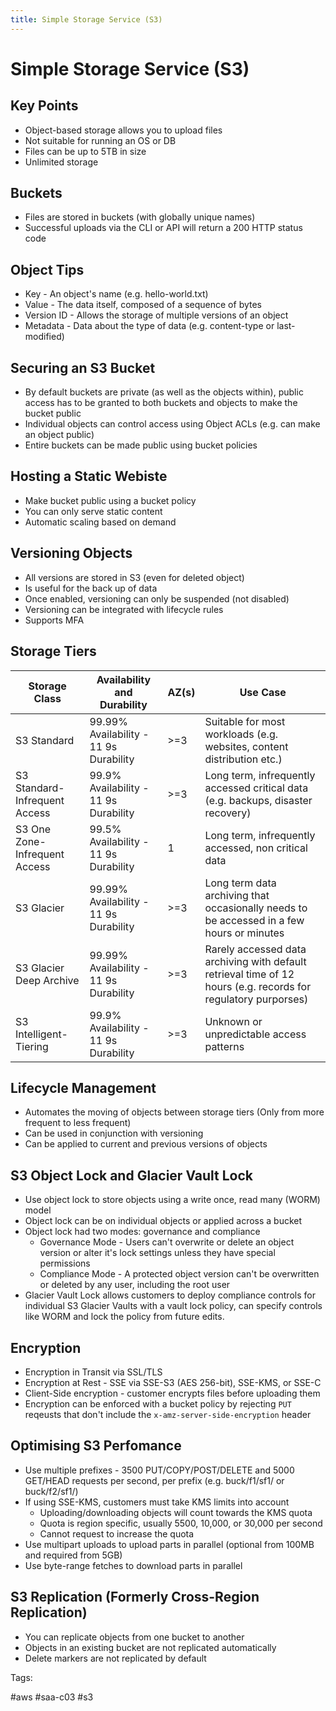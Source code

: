 ```yaml
---
title: Simple Storage Service (S3)
---
```


# Simple Storage Service (S3)

## Key Points

* Object-based storage allows you to upload files
* Not suitable for running an OS or DB
* Files can be up to 5TB in size
* Unlimited storage

## Buckets

* Files are stored in buckets (with globally unique names)
* Successful uploads via the CLI or API will return a 200 HTTP status
  code

## Object Tips

* Key - An object's name (e.g. hello-world.txt)
* Value - The data itself, composed of a sequence of bytes
* Version ID - Allows the storage of multiple versions of an object
* Metadata - Data about the type of data (e.g. content-type or
  last-modified)

## Securing an S3 Bucket

* By default buckets are private (as well as the objects within), public
  access has to be granted to both buckets and objects to make the
  bucket public
* Individual objects can control access using Object ACLs (e.g. can
  make an object public)
* Entire buckets can be made public using bucket policies

## Hosting a Static Webiste

* Make bucket public using a bucket policy
* You can only serve static content
* Automatic scaling based on demand

## Versioning Objects

* All versions are stored in S3 (even for deleted object)
* Is useful for the back up of data
* Once enabled, versioning can only be suspended (not disabled)
* Versioning can be integrated with lifecycle rules
* Supports MFA

## Storage Tiers

| Storage Class                 | Availability and Durability            | AZ(s) | Use Case                                                                                                       |
|-------------------------------|----------------------------------------|-------|----------------------------------------------------------------------------------------------------------------|
| S3 Standard                   | 99.99% Availability - 11 9s Durability | >=3   | Suitable for most workloads (e.g. websites, content distribution etc.)                                         |
| S3 Standard-Infrequent Access | 99.9% Availability - 11 9s Durability  | >=3   | Long term, infrequently accessed critical data (e.g. backups, disaster recovery)                               |
| S3 One Zone-Infrequent Access | 99.5% Availability - 11 9s Durability  | 1     | Long term, infrequently accessed, non critical data                                                            |
| S3 Glacier                    | 99.99% Availability - 11 9s Durability | >=3   | Long term data archiving that occasionally needs to be accessed in a few hours or minutes                      |
| S3 Glacier Deep Archive       | 99.99% Availability - 11 9s Durability | >=3   | Rarely accessed data archiving with default retrieval time of 12 hours (e.g. records for regulatory purporses) |
| S3 Intelligent-Tiering        | 99.9% Availability - 11 9s Durability  | >=3   | Unknown or unpredictable access patterns                                                                       |

## Lifecycle Management

* Automates the moving of objects between storage tiers (Only from more
  frequent to less frequent)
* Can be used in conjunction with versioning
* Can be applied to current and previous versions of objects

## S3 Object Lock and Glacier Vault Lock

* Use object lock to store objects using a write once, read many (WORM)
  model
* Object lock can be on individual objects or applied across a bucket
* Object lock had two modes: governance and compliance
  * Governance Mode - Users can't overwrite or delete an object version
    or alter it's lock settings unless they have special permissions
  * Compliance Mode - A protected object version can't be overwritten or
    deleted by any user, including the root user
* Glacier Vault Lock allows customers to deploy compliance controls for
  individual S3 Glacier Vaults with a vault lock policy, can specify
  controls like WORM and lock the policy from future edits.

## Encryption

* Encryption in Transit via SSL/TLS
* Encryption at Rest - SSE via SSE-S3 (AES 256-bit), SSE-KMS, or SSE-C
* Client-Side encryption - customer encrypts files before uploading them
* Encryption can be enforced with a bucket policy by rejecting `PUT`
  reqeusts that don't include the `x-amz-server-side-encryption` header

## Optimising S3 Perfomance

* Use multiple prefixes - 3500 PUT/COPY/POST/DELETE and 5000 GET/HEAD
  requests per second, per prefix (e.g. buck/f1/sf1/ or buck/f2/sf1/)
* If using SSE-KMS, customers must take KMS limits into account
  * Uploading/downloading objects will count towards the KMS quota
  * Quota is region specific, usually 5500, 10,000, or 30,000 per second
  * Cannot request to increase the quota
* Use multipart uploads to upload parts in parallel (optional from 100MB
  and required from 5GB)
* Use byte-range fetches to download parts in parallel

## S3 Replication (Formerly Cross-Region Replication)

* You can replicate objects from one bucket to another
* Objects in an existing bucket are not replicated automatically
* Delete markers are not replicated by default

Tags:

  #aws #saa-c03 #s3
